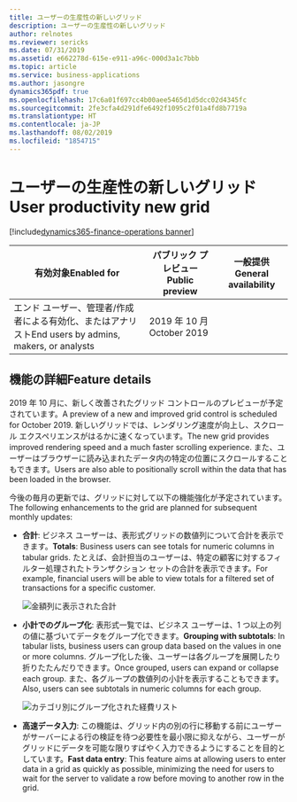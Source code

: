 ```yaml
---
title: ユーザーの生産性の新しいグリッド
description: ユーザーの生産性の新しいグリッド
author: relnotes
ms.reviewer: sericks
ms.date: 07/31/2019
ms.assetid: e662278d-615e-e911-a96c-000d3a1c7bbb
ms.topic: article
ms.service: business-applications
ms.author: jasongre
dynamics365pdf: true
ms.openlocfilehash: 17c6a01f697cc4b00aee5465d1d5dcc02d4345fc
ms.sourcegitcommit: 2fe3cfa4d291dfe6492f1095c2f01a4fd8b7719a
ms.translationtype: HT
ms.contentlocale: ja-JP
ms.lasthandoff: 08/02/2019
ms.locfileid: "1854715"
---
```

# <a name="user-productivity-new-grid"></a><span data-ttu-id="94b6b-103">ユーザーの生産性の新しいグリッド</span><span class="sxs-lookup"><span data-stu-id="94b6b-103">User productivity new grid</span></span>
[!include[dynamics365-finance-operations banner](../includes/dynamics365-finance-operations.md)]

| <span data-ttu-id="94b6b-104">有効対象</span><span class="sxs-lookup"><span data-stu-id="94b6b-104">Enabled for</span></span>    |  <span data-ttu-id="94b6b-105">パブリック プレビュー</span><span class="sxs-lookup"><span data-stu-id="94b6b-105">Public preview</span></span> | <span data-ttu-id="94b6b-106">一般提供</span><span class="sxs-lookup"><span data-stu-id="94b6b-106">General availability</span></span> | 
| ---------- | ---------- |---------- |
|<span data-ttu-id="94b6b-107">エンド ユーザー、管理者/作成者による有効化、またはアナリスト</span><span class="sxs-lookup"><span data-stu-id="94b6b-107">End users by admins, makers, or analysts</span></span>|<span data-ttu-id="94b6b-108">2019 年 10 月</span><span class="sxs-lookup"><span data-stu-id="94b6b-108">October 2019</span></span>| |






## <a name="feature-details"></a><span data-ttu-id="94b6b-109">機能の詳細</span><span class="sxs-lookup"><span data-stu-id="94b6b-109">Feature details</span></span>
<!--feature detail start -->
<span data-ttu-id="94b6b-110">2019 年 10 月に、新しく改善されたグリッド コントロールのプレビューが予定されています。</span><span class="sxs-lookup"><span data-stu-id="94b6b-110">A preview of a new and improved grid control is scheduled for October 2019.</span></span> <span data-ttu-id="94b6b-111">新しいグリッドでは、レンダリング速度が向上し、スクロール エクスペリエンスがはるかに速くなっています。</span><span class="sxs-lookup"><span data-stu-id="94b6b-111">The new grid provides improved rendering speed and a much faster scrolling experience.</span></span> <span data-ttu-id="94b6b-112">また、ユーザーはブラウザーに読み込まれたデータ内の特定の位置にスクロールすることもできます。</span><span class="sxs-lookup"><span data-stu-id="94b6b-112">Users are also able to positionally scroll within the data that has been loaded in the browser.</span></span> 

<span data-ttu-id="94b6b-113">今後の毎月の更新では、グリッドに対して以下の機能強化が予定されています。</span><span class="sxs-lookup"><span data-stu-id="94b6b-113">The following enhancements to the grid are planned for subsequent monthly updates:</span></span>

- <span data-ttu-id="94b6b-114">**合計**: ビジネス ユーザーは、表形式グリッドの数値列について合計を表示できます。</span><span class="sxs-lookup"><span data-stu-id="94b6b-114">**Totals**: Business users can see totals for numeric columns in tabular grids.</span></span> <span data-ttu-id="94b6b-115">たとえば、会計担当のユーザーは、特定の顧客に対するフィルター処理されたトランザクション セットの合計を表示できます。</span><span class="sxs-lookup"><span data-stu-id="94b6b-115">For example, financial users will be able to view totals for a filtered set of transactions for a specific customer.</span></span> 

  ![金額列に表示された合計](media/user-productivity-new-grid-1.png "")

- <span data-ttu-id="94b6b-117">**小計でのグループ化**: 表形式一覧では、ビジネス ユーザーは、1 つ以上の列の値に基づいてデータをグループ化できます。</span><span class="sxs-lookup"><span data-stu-id="94b6b-117">**Grouping with subtotals**: In tabular lists, business users can group data based on the values in one or more columns.</span></span> <span data-ttu-id="94b6b-118">グループ化した後、ユーザーは各グループを展開したり折りたたんだりできます。</span><span class="sxs-lookup"><span data-stu-id="94b6b-118">Once grouped, users can expand or collapse each group.</span></span> <span data-ttu-id="94b6b-119">また、各グループの数値列の小計を表示することもできます。</span><span class="sxs-lookup"><span data-stu-id="94b6b-119">Also, users can see subtotals in numeric columns for each group.</span></span> 

  ![カテゴリ別にグループ化された経費リスト](media/user-productivity-new-grid-2.png "") 

- <span data-ttu-id="94b6b-121">**高速データ入力**: この機能は、グリッド内の別の行に移動する前にユーザーがサーバーによる行の検証を待つ必要性を最小限に抑えながら、ユーザーがグリッドにデータを可能な限りすばやく入力できるようにすることを目的としています。</span><span class="sxs-lookup"><span data-stu-id="94b6b-121">**Fast data entry**: This feature aims at allowing users to enter data in a grid as quickly as possible, minimizing the need for users to wait for the server to validate a row before moving to another row in the grid.</span></span>
<!--feature detail end -->











